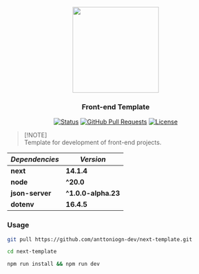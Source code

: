 <p align="center">
  <img src="https://www.svgrepo.com/show/368858/nextjs.svg" width="200">
</p>

<h3 align="center">Front-end Template</h3>

<div align="center">

[![Status](https://img.shields.io/badge/status-active-success.svg)](https://github.com/anttoniogn-dev/next-template) 
[![GitHub Pull Requests](https://img.shields.io/github/issues-pr/kylelobo/The-Documentation-Compendium.svg)](https://github.com/anttoniogn-dev/next-template)
[![License](https://img.shields.io/badge/license-MIT-blue.svg)](/LICENSE)

</div>

> [!NOTE]\
> Template for development of front-end projects.

| *Dependencies* | *Version*
| --- | --- |
| **next** | **14.1.4** |
| **node** | **^20.0** |
| **json-server** | **^1.0.0-alpha.23** |
| **dotenv** | **16.4.5** |

### Usage

```bash
git pull https://github.com/anttoniogn-dev/next-template.git

cd next-template

npm run install && npm run dev
```